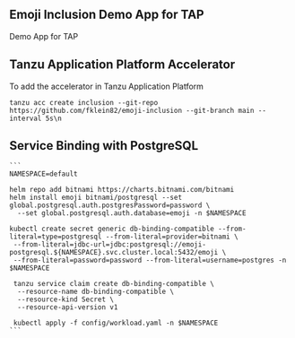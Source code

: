 ## Emoji Inclusion Demo App for TAP

Demo App for TAP


## Tanzu Application Platform Accelerator

To add the accelerator in Tanzu Application Platform

~~~
tanzu acc create inclusion --git-repo https://github.com/fklein82/emoji-inclusion --git-branch main --interval 5s\n
~~~

## Service Binding with PostgreSQL

~~~
```
NAMESPACE=default

helm repo add bitnami https://charts.bitnami.com/bitnami
helm install emoji bitnami/postgresql --set global.postgresql.auth.postgresPassword=password \
  --set global.postgresql.auth.database=emoji -n $NAMESPACE

kubectl create secret generic db-binding-compatible --from-literal=type=postgresql --from-literal=provider=bitnami \
 --from-literal=jdbc-url=jdbc:postgresql://emoji-postgresql.${NAMESPACE}.svc.cluster.local:5432/emoji \
 --from-literal=password=password --from-literal=username=postgres -n $NAMESPACE
 
 tanzu service claim create db-binding-compatible \
  --resource-name db-binding-compatible \
  --resource-kind Secret \
  --resource-api-version v1
 
 kubectl apply -f config/workload.yaml -n $NAMESPACE
```
~~~